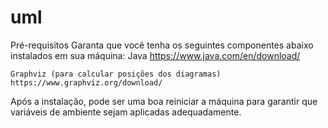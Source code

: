 # uml

Pré-requisitos
Garanta que você tenha os seguintes componentes abaixo instalados em sua máquina:
    Java
    https://www.java.com/en/download/

    Graphviz (para calcular posições dos diagramas)
    https://www.graphviz.org/download/

Após a instalação, pode ser uma boa reiniciar a máquina para garantir que variáveis de ambiente sejam aplicadas adequadamente.
